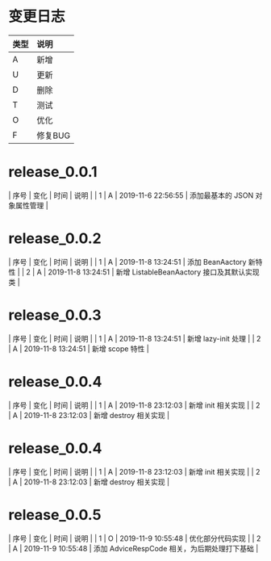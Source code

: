 # 变更日志

| 类型 | 说明 |
|:----|:----|
| A | 新增 |
| U | 更新 |
| D | 删除 |
| T | 测试 |
| O | 优化 |
| F | 修复BUG |

# release_0.0.1

| 序号 | 变化 | 时间 | 说明 |
| 1 | A | 2019-11-6 22:56:55 | 添加最基本的 JSON 对象属性管理 |

# release_0.0.2

| 序号 | 变化 | 时间 | 说明 |
| 1 | A | 2019-11-8 13:24:51 | 添加 BeanAactory 新特性 |
| 2 | A | 2019-11-8 13:24:51 | 新增 ListableBeanAactory 接口及其默认实现类 |

# release_0.0.3

| 序号 | 变化 | 时间 | 说明 |
| 1 | A | 2019-11-8 13:24:51 | 新增 lazy-init 处理 |
| 2 | A | 2019-11-8 13:24:51 | 新增 scope 特性 |

# release_0.0.4

| 序号 | 变化 | 时间 | 说明 |
| 1 | A | 2019-11-8 23:12:03 | 新增 init 相关实现 |
| 2 | A | 2019-11-8 23:12:03 | 新增 destroy 相关实现 |

# release_0.0.4

| 序号 | 变化 | 时间 | 说明 |
| 1 | A | 2019-11-8 23:12:03 | 新增 init 相关实现 |
| 2 | A | 2019-11-8 23:12:03 | 新增 destroy 相关实现 |

# release_0.0.5

| 序号 | 变化 | 时间 | 说明 |
| 1 | O | 2019-11-9 10:55:48 | 优化部分代码实现 |
| 2 | A | 2019-11-9 10:55:48 | 添加 AdviceRespCode 相关，为后期处理打下基础  |
